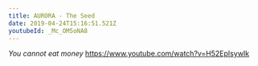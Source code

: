 ```yaml
---
title: AURORA - The Seed
date: 2019-04-24T15:16:51.521Z
youtubeId: _Mc_OM5oNA8
---
```

*You cannot eat money*
https://www.youtube.com/watch?v=H52EpIsywIk
